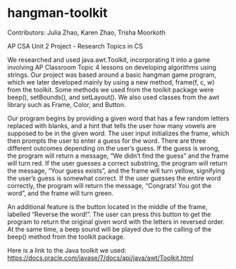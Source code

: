 # hangman-toolkit
Contributors: Julia Zhao, Karen Zhao, Trisha Moorkoth

AP CSA Unit 2 Project - Research Topics in CS

We researched and used java.awt.Toolkit, incorporating it into a game involving AP Classroom Topic 4 lessons on developing algorithms using strings. Our project was based around a basic hangman game program, which we later developed mainly by using a new method, frame(f, c, w) from the toolkit. Some methods we used from the toolkit package were beep(), setBounds(), and setLayout(). We also used classes from the awt library such as Frame, Color, and Button.

Our program begins by providing a given word that has a few random letters replaced with blanks, and a hint that tells the user how many vowels are supposed to be in the given word. The user input initializes the frame, which then prompts the user to enter a guess for the word. There are three different outcomes depending on the user’s guess. If the guess is wrong, the program will return a message, “We didn’t find the guess” and the frame will turn red. If the user guesses a correct substring, the program will return the message, “Your guess exists”, and the frame will turn yellow, signifying the user’s guess is somewhat correct. If the user guesses the entire word correctly, the program will return the message, “Congrats! You got the word”, and the frame will turn green.

An additional feature is the button located in the middle of the frame, labelled “Reverse the word!”. The user can press this button to get the program to return the original given word with the letters in reversed order. At the same time, a beep sound will be played due to the calling of the beep() method from the toolkit package.

Here is a link to the Java toolkit we used: https://docs.oracle.com/javase/7/docs/api/java/awt/Toolkit.html
